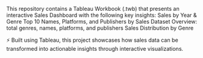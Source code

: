 This repository contains a Tableau Workbook (.twb) that presents an interactive Sales Dashboard with the following key insights:
Sales by Year & Genre
Top 10 Names, Platforms, and Publishers by Sales
Dataset Overview: total genres, names, platforms, and publishers
Sales Distribution by Genre

⚡ Built using Tableau, this project showcases how sales data can be transformed into actionable insights through interactive visualizations.
